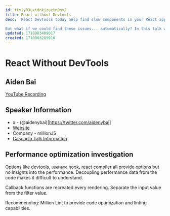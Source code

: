 ```yaml
---
id: ttxly03uxtdnkjzuztn0gv2
title: React without Devtools
desc: 'React DevTools today help find slow components in your React app. But Devtools are complicated to use: we insert profile everything, catch some promising leads, but nothing happens before time runs out. Eventually, the slow/buggy code never gets fixed, problems pile up on a backlog, and our end users are hurt.

But what if we could find these issues... automatically? In this talk we’ll discover Million Lint, and how we can use compilers that let you do exactly that.'
updated: 1718903409017
created: 1718903289910
---
```

# React Without DevTools
## Aiden Bai
[YouTube Recording](https://www.youtube.com/watch?v=_iqhkmPfOEQ)

## Speaker Information
- x - (@aidenybai)[https://twitter.com/aidenybai]
- [Website](million.dev)
- Company - millionJS
- [Cascadia Talk Information](https://cascadiajs.com/2024/talks/react-without-devtools)

## Performance optimization investigation
Options like devtools, `useMemo` hook, react compiler all provide options but no insights into the performance.
Decoupling performance data from the code makes it difficult to understand.

Callback functions are recreated every rendering.
Separate the input value from the filter value.

Recommending: Million Lint to provide code optimization and linting capabilities.